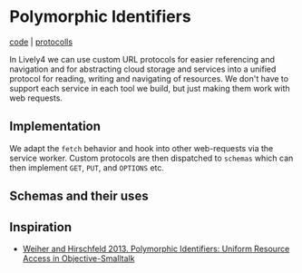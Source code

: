 # Polymorphic Identifiers

[code](edit://src/client/poid.js) | [protocolls](src/client/protocols/)

In Lively4 we can use custom URL protocols for easier referencing and navigation and for abstracting cloud storage and services into a unified protocol for reading, writing and navigating of resources. We don't have to support each service in each tool we build, but just making them work with web requests. 

## Implementation

We adapt the `fetch` behavior and hook into other web-requests via the service worker. Custom protocols are then dispatched to `schemas` which can then implement `GET`, `PUT`, and `OPTIONS` etc. 


## Schemas and their uses
<script>
import poid from 'src/client/poid.js'
(<ul>{...Object.keys(poid.schemas).map(ea => {
  var ref = "search://" + ea + ":"
  return <li>
    <a 
      href={ref}
      click={function(evt) {evt.preventDefault(); lively.openBrowser(ref)}}
    >{ea}</a>
  </li>
})}</ul>)
</script>


## Inspiration

- [Weiher and Hirschfeld 2013. Polymorphic Identifiers: Uniform Resource Access in Objective-Smalltalk](http://www.hirschfeld.org/writings/media/WeiherHirschfeld_2013_PolymorphicIdentifiersUniformResourceAccessInObjectiveSmalltalk_AcmDL.pdf)